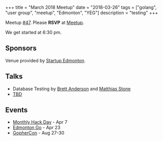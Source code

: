 +++
title = "March 2018 Meetup"
date = "2018-03-26"
tags = ["golang", "user group", "meetup", "Edmonton", "YEG"]
description = "testing"
+++

Meetup [#47](https://github.com/edmontongo/presentations/issues/79). Please **RSVP** at [Meetup](https://www.meetup.com/startupedmonton/events/ddzwmnyxfbjc/).

We get started at 6:30 pm.

## Sponsors

Venue provided by [Startup Edmonton](https://www.startupedmonton.com/).

## Talks

* Database Testing by [Brett Anderson](https://github.com/Brett-A-T-Anderson) and [Matthias Stone](https://github.com/matthias-stone)
* [TBD](https://github.com/edmontongo/presentations/issues/79)

## Events

* [Monthly Hack Day](https://www.meetup.com/startupedmonton/events/qvnfrlyxgbkb/) - Apr 7
* [Edmonton Go](https://www.meetup.com/startupedmonton/events/ddzwmnyxgbfc/) - Apr 23
* [GopherCon](https://www.gophercon.com/) - Aug 27-30
